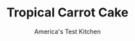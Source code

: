 ---
layout: ../../layouts/MarkdownPostLayout.astro
title: Tropical Carrot Cake
author: America's Test Kitchen
pubDate: 2023-03-15
description: "Our tropical carrot cake uses coconut and pineapple to give carrot cake a fruity twist."
image_url: https://res.cloudinary.com/hksqkdlah/image/upload/ar_1:1,c_fill,dpr_2.0,f_auto,fl_lossy.progressive.strip_profile,g_faces:auto,q_auto:low,w_344/5797_sfs-am07-opn-4c-tropicalcarrotcake3-290881
tags: ["Desserts or Baked Goods","Cakes"]
calories: 12211
protein: 8
carbohydrates: 105
fats: 
fiber: 3
ingredients: ["1 pound, frozen pineapple chunks, thawed","1/2 cup, frozen pineapple juice concentrate, thawed","6 tablespoons (1½ ounces), cornstarch","2 1/2 cups (12½ ounces), all-purpose flour","1 tablespoon, baking powder","4 teaspoons, pumpkin pie spice","3/4 teaspoon, ground ginger","1/2 teaspoon, table salt","12 ounces, carrots (about 6 medium), peeled and cut into 1-inch chunks","1 cup (3 ounces), sweetened shredded coconut","1 1/4 cups (8¾ ounces), granulated sugar","1/2 cup packed (3½ ounces), light brown sugar","4 , large eggs","1 1/2 cups, vegetable oil","12 tablespoons, unsalted butter, softened","3 cups (12 ounces), confectioners' sugar","16 ounces, cream cheese, cut into 8 pieces and softened","Pinch, table salt","3 cups (9 ounces), sweetened shredded coconut, toasted"]
serves: 12
time: "2 hours, plus 1½ hours chilling"
instructions: ["FOR THE PUDDING: Process pineapple chunks and concentrate in food processor until smooth. Transfer to medium saucepan and whisk in cornstarch until smooth. Bring to simmer over medium heat and cook, stirring constantly, until thickened, about 2 minutes. Transfer to bowl and refrigerate until cold, at least 1 1/2 hours.","FOR THE CAKE: Adjust oven rack to middle position and heat oven to 350 degrees. Spray two 9-inch cake pans with cooking spray. Line pans with parchment and spray parchment with cooking spray. Whisk flour, baking powder, pumpkin pie spice, ginger, and salt in large bowl.","Process carrots in food processor until finely ground. Transfer to large bowl and wipe processor bowl dry. Process coconut with granulated sugar until coconut is finely chopped. Add brown sugar and eggs and blend until mixture is smooth, about 1 minute. With machine running, slowly pour in oil and process until combined.","Transfer mixture to bowl with carrots. Add flour mixture and 3/4 cup pudding mixture and stir until no streaks of flour remain. Pour into prepared pans and bake until toothpick inserted into center of cake comes out clean, 30 to 35 minutes, rotating pans halfway through baking time. Cool cakes in pans 10 minutes, then turn out onto rack, peel off parchment, and let cool completely, about 2 hours.","FOR THE FROSTING: With electric mixer at medium-high speed, beat butter and sugar until fluffy, about 2 minutes. Add cream cheese, 1 piece at a time, and beat until incorporated. Beat in remaining 1 cup pineapple pudding and salt. (Mixture will appear slightly grainy.) Refrigerate until ready to use.","When cakes are cooled, spread 2 cups frosting on 1 cake. Top with second cake and spread top and sides with remaining frosting. Refrigerate for 15 minutes. Sprinkle toasted coconut on top and press into sides of cake. Cover and refrigerate until ready to serve, up to 2 days."]
nutrition: ["365 mg Potassium","268 mg Phosphorus","168 mg Calcium","2 mg Iron","37 mg Magnesium","461 mg Sodium","1 mg Zinc","64 g Fat","2 mg Niacin (B3)","27 g Monounsaturated","6 g Polyunsaturated","21 mg Vitamin C","134 mg Cholesterol","25 g Saturated","3 g Fiber","45 µg Folic acid","37 µg Folate (food)","73 g Sugars","6 µg Vitamin K","109 g Water","105 g Carbs","114 µg Folate equivalent (total)","8 g Protein","7 mg Vitamin E","500 µg Vitamin A","1017 kcal Energy","54 g Sugars, added","12211 calories"]
notes: "Youll need one 14-ounce bag of sweetened shredded coconut for this recipe. To toast the coconut for the frosting, spread it on a rimmed baking sheet and bake in a 325-degree oven, stirring often, until golden brown, about 15 minutes."
---